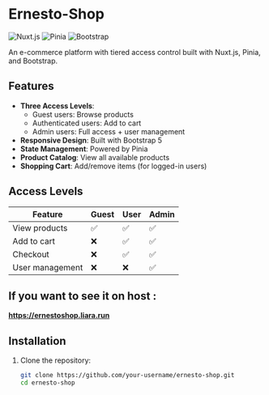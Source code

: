 # Ernesto-Shop

![Nuxt.js](https://img.shields.io/badge/Nuxt.js-00C58E?style=for-the-badge&logo=nuxt.js&logoColor=white)
![Pinia](https://img.shields.io/badge/Pinia-FFD02F?style=for-the-badge&logo=pinia&logoColor=000)
![Bootstrap](https://img.shields.io/badge/Bootstrap-7952B3?style=for-the-badge&logo=bootstrap&logoColor=white)

An e-commerce platform with tiered access control built with Nuxt.js, Pinia, and Bootstrap.

## Features

- **Three Access Levels**:
  - Guest users: Browse products
  - Authenticated users: Add to cart
  - Admin users: Full access + user management
- **Responsive Design**: Built with Bootstrap 5
- **State Management**: Powered by Pinia
- **Product Catalog**: View all available products
- **Shopping Cart**: Add/remove items (for logged-in users)


## Access Levels

| Feature            | Guest | User | Admin |
|--------------------|-------|------|-------|
| View products      | ✅    | ✅   | ✅    |
| Add to cart        | ❌    | ✅   | ✅    |
| Checkout           | ❌    | ✅   | ✅    |
| User management    | ❌    | ❌   | ✅    |

## If you want to see it on host :
**https://ernestoshop.liara.run**

## Installation

1. Clone the repository:
   ```bash
   git clone https://github.com/your-username/ernesto-shop.git
   cd ernesto-shop

